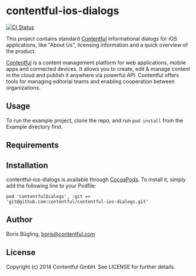 # contentful-ios-dialogs

[![CI Status](http://img.shields.io/travis/contentful/contentful-ios-dialogs.svg?style=flat)](https://travis-ci.org/contentful/contentful-ios-dialogs)
<!-- [![Version](https://img.shields.io/cocoapods/v/contentful-ios-dialogs.svg?style=flat)](http://cocoadocs.org/docsets/contentful-ios-dialogs)
[![License](https://img.shields.io/cocoapods/l/contentful-ios-dialogs.svg?style=flat)](http://cocoadocs.org/docsets/contentful-ios-dialogs)
[![Platform](https://img.shields.io/cocoapods/p/contentful-ios-dialogs.svg?style=flat)](http://cocoadocs.org/docsets/contentful-ios-dialogs) -->

This project contains standard [Contentful][1] informational dialogs for iOS applications, like "About Us", licensing information and a quick overview of the product.

[Contentful][1] is a content management platform for web applications, mobile apps and connected devices. It allows you to create, edit & manage content in the cloud and publish it anywhere via powerful API. Contentful offers tools for managing editorial teams and enabling cooperation between organizations.

## Usage

To run the example project, clone the repo, and run `pod install` from the Example directory first.

## Requirements

## Installation

contentful-ios-dialogs is available through [CocoaPods](http://cocoapods.org). To install
it, simply add the following line to your Podfile:

    pod 'ContentfulDialogs', :git => 'git@github.com:contentful/contentful-ios-dialogs.git'

## Author

Boris Bügling, boris@contentful.com

## License

Copyright (c) 2014 Contentful GmbH. See LICENSE for further details.

[1]: https://www.contentful.com

